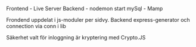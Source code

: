Frontend - Live Server
Backend - nodemon start
mySql - Mamp

Frondend uppdelat i js-moduler per sidvy.
Backend express-generator och connection via conn i lib

Säkerhet valt för inloggning är kryptering med Crypto.JS